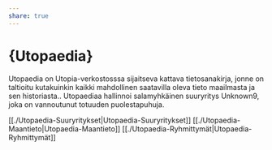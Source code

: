 ```yaml
---
share: true
---
```

# {Utopaedia}

Utopaedia on Utopia-verkostosssa sijaitseva kattava tietosanakirja, jonne on taltioitu kutakuinkin kaikki mahdollinen saatavilla oleva tieto maailmasta ja sen historiasta.. Utopaediaa hallinnoi salamyhkäinen suuryritys Unknown9, joka on vannoutunut totuuden puolestapuhuja.

[[./Utopaedia-Suuryritykset|Utopaedia-Suuryritykset]]
[[./Utopaedia-Maantieto|Utopaedia-Maantieto]]
[[./Utopaedia-Ryhmittymät|Utopaedia-Ryhmittymät]]